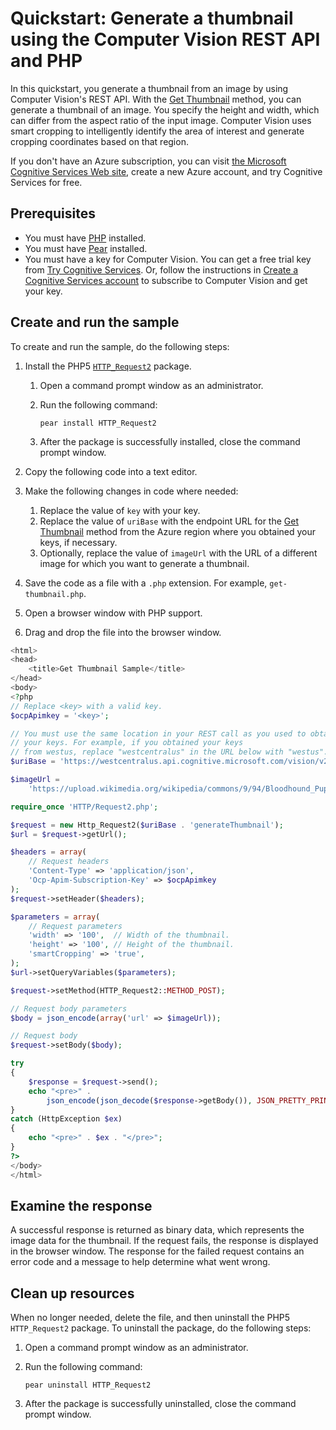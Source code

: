 # Quickstart: Generate a thumbnail using the Computer Vision REST API and PHP

In this quickstart, you generate a thumbnail from an image by using Computer Vision's REST API. With the [Get Thumbnail](https://westcentralus.dev.cognitive.microsoft.com/docs/services/5adf991815e1060e6355ad44/operations/56f91f2e778daf14a499e1fb) method, you can generate a thumbnail of an image. You specify the height and width, which can differ from the aspect ratio of the input image. Computer Vision uses smart cropping to intelligently identify the area of interest and generate cropping coordinates based on that region.

If you don't have an Azure subscription, you can visit [the Microsoft Cognitive Services Web site](https://azure.microsoft.com/free/cognitive-services/), create a new Azure account, and try Cognitive Services for free.

## Prerequisites

- You must have [PHP](https://secure.php.net/downloads.php) installed.
- You must have [Pear](https://pear.php.net) installed.
- You must have a key for Computer Vision. You can get a free trial key from [Try Cognitive Services](https://azure.microsoft.com/try/cognitive-services/?api=computer-vision). Or, follow the instructions in [Create a Cognitive Services account](https://docs.microsoft.com/azure/cognitive-services/cognitive-services-apis-create-account) to subscribe to Computer Vision and get your key.

## Create and run the sample

To create and run the sample, do the following steps:

1. Install the PHP5 [`HTTP_Request2`](https://pear.php.net/package/HTTP_Request2) package.
   1. Open a command prompt window as an administrator.
   1. Run the following command:

      ```console
      pear install HTTP_Request2
      ```

   1. After the package is successfully installed, close the command prompt window.

1. Copy the following code into a text editor.
1. Make the following changes in code where needed:
    1. Replace the value of `key` with your key.
    1. Replace the value of `uriBase` with the endpoint URL for the [Get Thumbnail](https://westcentralus.dev.cognitive.microsoft.com/docs/services/5adf991815e1060e6355ad44/operations/56f91f2e778daf14a499e1fb) method from the Azure region where you obtained your keys, if necessary.
    1. Optionally, replace the value of `imageUrl` with the URL of a different image for which you want to generate a thumbnail.
1. Save the code as a file with a `.php` extension. For example, `get-thumbnail.php`.
1. Open a browser window with PHP support.
1. Drag and drop the file into the browser window.

```php
<html>
<head>
    <title>Get Thumbnail Sample</title>
</head>
<body>
<?php
// Replace <key> with a valid key.
$ocpApimkey = '<key>';

// You must use the same location in your REST call as you used to obtain
// your keys. For example, if you obtained your keys
// from westus, replace "westcentralus" in the URL below with "westus".
$uriBase = 'https://westcentralus.api.cognitive.microsoft.com/vision/v2.0/';

$imageUrl =
    'https://upload.wikimedia.org/wikipedia/commons/9/94/Bloodhound_Puppy.jpg';

require_once 'HTTP/Request2.php';

$request = new Http_Request2($uriBase . 'generateThumbnail');
$url = $request->getUrl();

$headers = array(
    // Request headers
    'Content-Type' => 'application/json',
    'Ocp-Apim-Subscription-Key' => $ocpApimkey
);
$request->setHeader($headers);

$parameters = array(
    // Request parameters
    'width' => '100',  // Width of the thumbnail.
    'height' => '100', // Height of the thumbnail.
    'smartCropping' => 'true',
);
$url->setQueryVariables($parameters);

$request->setMethod(HTTP_Request2::METHOD_POST);

// Request body parameters
$body = json_encode(array('url' => $imageUrl));

// Request body
$request->setBody($body);

try
{
    $response = $request->send();
    echo "<pre>" .
        json_encode(json_decode($response->getBody()), JSON_PRETTY_PRINT) . "</pre>";
}
catch (HttpException $ex)
{
    echo "<pre>" . $ex . "</pre>";
}
?>
</body>
</html>
```

## Examine the response

A successful response is returned as binary data, which represents the image data for the thumbnail. If the request fails, the response is displayed in the browser window. The response for the failed request contains an error code and a message to help determine what went wrong.

## Clean up resources

When no longer needed, delete the file, and then uninstall the PHP5 `HTTP_Request2` package. To uninstall the package, do the following steps:

1. Open a command prompt window as an administrator.
2. Run the following command:

   ```console
   pear uninstall HTTP_Request2
   ```

3. After the package is successfully uninstalled, close the command prompt window.
